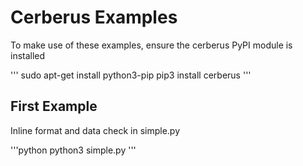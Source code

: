 # Cerberus Examples

To make use of these examples, ensure the cerberus PyPI module is installed

'''
sudo apt-get install python3-pip
pip3 install cerberus
'''

## First Example

Inline format and data check in simple.py

'''python
python3 simple.py
'''
